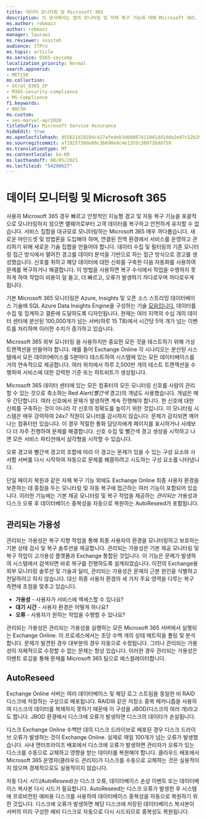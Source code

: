 ```yaml
---
title: 데이터 모니터링 및 Microsoft 365
description: 이 문서에서는 앱의 모니터링 및 자체 복구 기능에 대해 Microsoft 365.
ms.author: robmazz
author: robmazz
manager: laurawi
ms.reviewer: sosstah
audience: ITPro
ms.topic: article
ms.service: O365-seccomp
localization_priority: Normal
search.appverid:
- MET150
ms.collection:
- Strat_O365_IP
- M365-security-compliance
- MS-Compliance
f1.keywords:
- NOCSH
ms.custom:
- seo-marvel-apr2020
titleSuffix: Microsoft Service Assurance
hideEdit: true
ms.openlocfilehash: d55621d10284c427afedeb3d60807411841d41dda2e07c52b293a676448dbe73
ms.sourcegitcommit: af1925730de60c3b698edc4e1355c38972bdd759
ms.translationtype: MT
ms.contentlocale: ko-KR
ms.lasthandoff: 08/05/2021
ms.locfileid: "54290627"
---
```

# <a name="data-monitoring-and-self-healing-in-microsoft-365"></a>데이터 모니터링 및 Microsoft 365

사용자 Microsoft 365 경우 빠르고 안정적인 지능형 경고 및 자동 복구 기능을 포괄적으로 모니터링하지 않으면 맬웨어로부터 고객 데이터를 복구하고 안전하게 유지할 수 없습니다. 서비스 집합을 대규모로 모니터링하는 Microsoft 365 매우 까다롭습니다. 새로운 마인드셋 및 방법론을 도입해야 하며, 연결된 전역 환경에서 서비스를 운영하고 관리하기 위해 새로운 기술 집합을 만들어야 합니다. 데이터 수집 및 필터링의 기존 모니터링 접근 방식에서 멀어진 경고를 데이터 분석을 기반으로 하는 접근 방식으로 경고를 생성했습니다. 신호를 취하고 해당 데이터에 대한 신뢰를 구축한 다음 자동화를 사용하여 문제를 복구하거나 해결합니다. 이 방법을 사용하면 복구 수식에서 작업을 수행하지 못하게 하여 작업이 비용이 덜 들고, 더 빠르고, 오류가 발생하기 까다로우며 까다로우게 됩니다. 

기본 Microsoft 365 모니터링은 Azure, Insights 및 오픈 소스 스트리밍 데이터베이스 기술에 SQL Azure Data Insights Engine을 구성하는 기술 [모음입니다.](https://cassandra.apache.org/) 데이터를 수집 및 집계하고 결론에 도달하도록 디자인됩니다. 현재는 여러 지역의 수십 개의 데이터 센터에 분산된 100,000개가 넘는 서버(하루 15 TB)에서 시간당 5억 개가 넘는 이벤트를 처리하며 이러한 수치가 증가하고 있습니다. 

Microsoft 365 외부 모니터링 을 사용하지만 중요한 모든 것을 테스트하기 위해 가상 트랜잭션을 만들어야 합니다. 예를 들어 Exchange Online 각 시나리오는 분산된 시스템에서 모든 데이터베이스를 5분마다 테스트하여 시스템에 있는 모든 데이터베이스를 거의 연속적으로 제공합니다. 여러 위치에서 하루 2,500만 개의 테스트 트랜잭션을 수행하여 서비스에 대한 강력한 기준 또는 하트비트가 생성됩니다. 

Microsoft 365 데이터 센터에 있는 모든 컴퓨터의 모든 모니터링 신호를 사람이 관리할 수 있는 것으로 축소하는 Red *Alert(빨간색* 경고)의 개념도 사용했습니다. 개념은 매우 간단합니다. 여러 신호에서 문제가 발생하면 계속 진행해야 합니다. 한 신호에 대한 신뢰를 구축하는 것이 아니라 각 신호의 정확도를 높이기 위한 것입니다. 이 모니터링 시스템은 매우 강력하여 24x7 직원이 모니터를 감시하지 않습니다. 문제가 감지되면 깨어나는 컴퓨터만 있습니다. 이 경우 적절한 통화 담당자에게 페이지를 표시하거나 사례보다 더 자주 진행하여 문제를 해결합니다. 신호 수집 및 빨간색 경고 생성을 시작하고 나면 모든 서비스 파티션에서 삼각형을 시작할 수 있습니다. 

오류 경고와 빨간색 경고의 조합에 따라 이 경고는 문제가 있을 수 있는 구성 요소와 사서함 서버를 다시 시작하여 자동으로 문제를 해결하려고 시도하는 구성 요소를 나타냅니다. 

단일 페이지 복원과 같은 자체 복구 기능 외에도 Exchange Online 최종 사용자 환경을 보존하는 데 중점을 두는 모니터링 및 자동 복구에 접근하는 여러 기능이 포함되어 있습니다. 이러한 기능에는 기본 제공 모니터링 및 복구 작업을 제공하는 *관리되는* 가용성과 디스크 오류 후 데이터베이스 중복성을 자동으로 복원하는 AutoReseed가 포함됩니다. 

## <a name="managed-availability"></a>관리되는 가용성 

관리되는 가용성은 복구 지향 작업을 통해 최종 사용자의 환경을 모니터링하고 보호하는 기본 상태 검사 및 복구 솔루션을 제공합니다. 관리되는 가용성은 기본 제공 모니터링 및 복구 작업이 고가용성 플랫폼과 Exchange 통합된 것입니다. 이 기능은 문제가 발생하여 시스템에서 검색되면 바로 복구를 진행하도록 설계되었습니다. 이전의 Exchange용 외부 모니터링 솔루션 및 기술과 달리, 관리되는 가용성은 문제의 근본 원인을 식별하고 전달하려고 하지 않습니다. 대신 최종 사용자 환경의 세 가지 주요 영역을 다루는 복구 측면에 초점을 맞추고 있습니다.

- **가용성** - 사용자가 서비스에 액세스할 수 있나요? 
- **대기 시간** - 사용자 환경은 어떻게 하나요? 
- **오류** - 사용자가 원하는 작업을 수행할 수 있나요? 

관리되는 가용성은 관리되는 가용성을 실행하는 모든 Microsoft 365 서버에서 실행되는 Exchange Online. 이 프로세스에서는 초당 수백 개의 상태 메트릭을 폴링 및 분석합니다. 문제가 발견된 경우 대부분의 경우 자동으로 수정됩니다. 그러나 관리되는 가용성이 자체적으로 수정할 수 없는 문제는 항상 있습니다. 이러한 경우 관리되는 가용성은 이벤트 로깅을 통해 문제를 Microsoft 365 팀으로 에스컬레이터합니다.

## <a name="autoreseed"></a>AutoReseed

Exchange Online 서버는 여러 데이터베이스 및 해당 로그 스트림을 동일한 비 RAID 디스크에 저장하는 구성으로 배포됩니다. RAID와 같은 저장소 중복  메커니즘을 사용하여 디스크의 데이터를 복제하지 못하기 때문에 이 구성을 JBOD(디스크의 여러 개)라고도 합니다. JBOD 환경에서 디스크에 오류가 발생하면 디스크의 데이터가 손실됩니다. 

디스크 Exchange Online 수백만 대의 디스크 드라이브로 배포된 경우 디스크 드라이브 오류가 발생하는 것이 Exchange Online. 실제로 매일 100개가 넘는 오류가 발생했습니다. 사내 엔터프라이즈 배포에서 디스크에 오류가 발생하면 관리자가 오류가 있는 디스크를 수동으로 교체하고 영향을 받는 데이터를 복원해야 합니다. 클라우드 배포에서 Microsoft 365 운영자(클라우드 관리자)가 디스크를 수동으로 교체하는 것은 실용적이지 않으며 경제적으로도 실용적이지 않습니다. 

자동 다시 *시드(AutoReseed)는* 디스크 오류, 데이터베이스 손상 이벤트 또는 데이터베이스 복사본 다시 시드가 필요합니다. AutoReseed는 디스크 오류가 발생한 후 시스템에 프로비전된 예비용 디스크를 사용하여 데이터베이스 중복성을 자동으로 복원하기 위한 것입니다. 디스크에 오류가 발생하면 해당 디스크에 저장된 데이터베이스 복사본이 서버의 미리 구성한 예비 디스크로 자동으로 다시 시드되므로 중복성도 복원됩니다. 